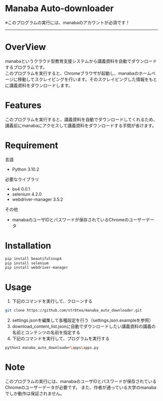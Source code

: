 # Manaba Auto-downloader
※このプログラムの実行には、manabaのアカウントが必須です！

---

# OverView
manabaというクラウド型教育支援システムから講義資料を自動でダウンロードするプログラムです。   
このプログラムを実行すると、Chromeブラウザが起動し、manabaのホームページに移動してスクレイピングを行います。そのスクレイピングした情報をもとに講義資料をダウンロードします。
 
# Features
 
このプログラムを実行すると、講義資料を自動でダウンロードしてくれるため、講義前にmanabaにアクセスして講義資料をダウンロードする手間が省けます。
 
# Requirement
言語
* Python 3.10.2

必要なライブラリ
* bs4 0.0.1
* selenium 4.2.0
* webdriver-manager 3.5.2

その他
* manabaのユーザIDとパスワードが保存されているChromeのユーザーデータ

# Installation
 
```bash
pip install beautifulsoup4
pip install selenium
pip install webdriver-manager

```
 
# Usage

1. 下記のコマンドを実行して、クローンする
```bash
git clone https://github.com/str8tea/manaba_auto_downloader.git
```
2. settings.jsonを編集して各種設定を行う（settings.json.exampleを参照）
1. download_content_list.jsonに自動でダウンロードしたい講義資料の講義の名前とコンテンツの名前を指定する
1. 下記のコマンドを実行して、プログラムを実行する
```bash
python3 manaba_auto_downloader\apps\apps.py
```
 
# Note

このプログラムの実行には、manabaのユーザIDとパスワードが保存されているChromeのユーザーデータが必要です。 また、作者が通っている大学のmanabaでしか動作は保証されません。

 
